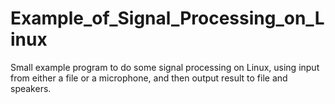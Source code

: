 Example_of_Signal_Processing_on_Linux
=====================================

Small example program to do some signal processing on Linux, using input from either a file or a microphone, and then output result to file and speakers.
